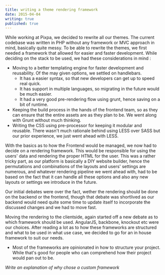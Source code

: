 ```yaml
---
title: writing a theme rendering framework
date: 2015-04-04
writing: true
published: true
---
```



While working at Pixpa, we decided to rewrite all our themes. 
The current codebase was written in PHP without any framework or MVC approach in mind, basically quite messy. 
To be able to rewrite the themes, we first needed a framework that allowed for easier and faster development. While deciding on the stack to be used, we had these considerations in mind : 

- Moving to a better templating engine for faster development and reusability. Of the may given options, we settled on handlebars. 
    - It has a easier syntax, so that new developers can get up to speed real quick. 
    - It has support in multiple languages, so migrating in the future would be much easier. 
    - It had a very good pre-rendering flow using grunt, hence saving on a bit of runtime. 
- Keeping the build process in the hands of the frontend team, so as they can ensure that the entire assets are as they plan to be. We went along with Grunt without much thinking. 
- Writing the CSS using pre-processor for keeping it modular and reusable. There wasn't much rationale behind using LESS over SASS but our prior experience, we just went ahead with LESS. 

With the basics as to how the Frontend would be managed, we now had to decide on a rendering framework. This would be responsible for using the users' data and rendering the proper HTML for the user. 
This was a rather tricky part, as our platform is basically a DIY website builder, hence the permutations and combinations of the layouts and users' settings are numerous, and whatever rendering pipeline we went ahead with, had to be based on the fact that it can handle all these options and also any new layouts or settings we introduce in the future. 

Our initial debates were over the fact, wether the rendering should be done on the backend or the frontend, though that debate was shortlived as our backend would need quite some time to update itself to incorporate the discussed changes and we had to move fast. 

Moving the rendering to the clientside, again started off a new debate as to which framework should be used. AngularJS, backbone, knockout etc were our choices. 
After reading a lot as to how these frameworks are structured and what to be used in what use case, we decided to go for an in house framework to suit our needs.

- Most of the frameworks are opinionated in how to structure your project. While that's good for people who can comprehend how their project would pan out to be. 

*Write an explanation of why chose a custom framework* 


